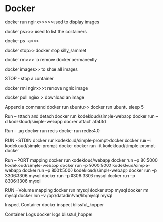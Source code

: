 # Docker


docker run nginx>>>>>used to display images


docker ps>>> used to list the containers

docker ps -a>>>

docker stop>>
docker stop silly_sammet

docker rm>>> to remove docker permanently

docker images>> to shoe all images


STOP – stop a container

docker rmi nginx>>t remove ngnix image

docker pull nginx > download an image

Append a command
docker run ubuntu>>
docker run ubuntu sleep 5

Run – attach and detach
docker run kodekloud/simple-webapp
docker run –d kodekloud/simple-webapp
docker attach a043d


Run – tag
docker run redis
docker run redis:4.0 

RUN - STDIN
docker run kodekloud/simple-prompt-docker
docker run –i kodekloud/simple-prompt-docker
docker run –it kodekloud/simple-prompt-docker

Run – PORT mapping
docker run kodekloud/webapp
docker run –p 80:5000 kodekloud/simple-webapp
docker run –p 8000:5000 kodekloud/simple-webapp
docker run –p 8001:5000 kodekloud/simple-webapp
docker run –p 3306:3306 mysql
docker run –p 8306:3306 mysql
docker run –p 8306:3306 mysql


RUN – Volume mapping
docker run mysql
docker stop mysql
docker rm mysql
docker run –v /opt/datadir:/var/lib/mysql mysql

Inspect Container
docker inspect blissful_hopper

Container Logs
docker logs blissful_hopper


